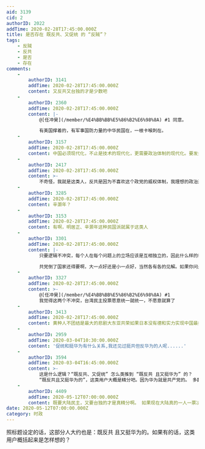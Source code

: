 ```yaml
---
aid: 3139
cid: 2
authorID: 2022
addTime: 2020-02-28T17:45:00.000Z
title: 是否存在 既反共、又促统 的 “反贼”？
tags:
    - 反贼
    - 反共
    - 是否
    - 存在
comments:
    -
        authorID: 3141
        addTime: 2020-02-28T17:45:00.000Z
        content: 又反共又台独的才是少数吧
    -
        authorID: 2360
        addTime: 2020-02-28T17:45:00.000Z
        content: |-
            @[任冲昊](/member/%E4%BB%BB%E5%86%B2%E6%98%8A) #1 同意。

            有美国撑着的，有军事国防力量的中华民国在，一根卡喉刺在。
    -
        authorID: 3157
        addTime: 2020-02-28T17:45:00.000Z
        content: 中国必须现代化，不止是技术的现代化，更需要政治体制的现代化。要发挥每个人的聪明才智，而不是等着最高领导发话才行动。
    -
        authorID: 2417
        addTime: 2020-02-28T17:45:00.000Z
        content: >-
            不奇怪，我就是这类人，反共是因为不喜欢这个政党的威权体制，我理想的政治形态是华人联邦共和，对内各个区域高度自治，但在外交，国防，军事上意见高度一致。
    -
        authorID: 3285
        addTime: 2020-02-28T17:45:00.000Z
        content: 辛灏年？
    -
        authorID: 3153
        addTime: 2020-02-28T17:45:00.000Z
        content: 有啊，明居正、辛灏年这种民国派就属于这类人
    -
        authorID: 3301
        addTime: 2020-02-28T17:45:00.000Z
        content: |-
            只要逻辑不冲突，每个人在每个问题上的立场应该是互相独立的，因此什么样的都有。

            共党倒了国家还得要啊，大一点好还是小一点好，当然各有各的见解。如果你问是不是有这样的名人，意义不大，早就有的明天也许出名了。
    -
        authorID: 3327
        addTime: 2020-02-28T17:45:00.000Z
        content: >-
            @[任冲昊](/member/%E4%BB%BB%E5%86%B2%E6%98%8A) #1
            我觉得这两个不冲突，台湾民主投票愿意统一就统一，不愿意就算了
    -
        authorID: 3413
        addTime: 2020-02-28T17:45:00.000Z
        content: 黄种人不团结是最大的悲剧大东亚共荣如果日本没有德和实力实现中国最好可以设法实现。
    -
        authorID: 2959
        addTime: 2020-03-04T10:30:00.000Z
        content: '促统和挺华为有什么关系,我还见过挺共但反华为的人呢......'
    -
        authorID: 3594
        addTime: 2020-03-04T16:45:00.000Z
        content: >-
            这是什么逻辑？“既反共、又促统” 怎么类推到 “既反共 且又挺华为” 的？
            “既反共且又挺华为的”，这类用户大概是精分吧。因为华为就是共产党的。 多数大陆人要“促统”还真没立场
    -
        authorID: 4409
        addTime: 2020-05-12T07:00:00.000Z
        content: 既要大陆民主，又要台独的才是真精分啊。 如果现在大陆真的一人一票决定台湾策略，台独还有活路？
date: 2020-05-12T07:00:00.000Z
category: 时政
---
```


照标题设定的话，这部分人大约也是：既反共 且又挺华为的。如果有的话，这类用户概括起来是怎样想的？
